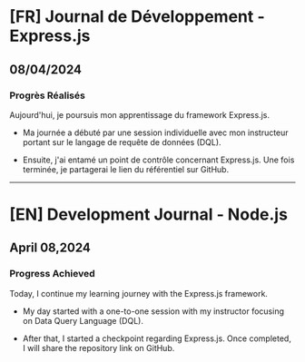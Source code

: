 # [FR] Journal de Développement - Express.js

## 08/04/2024

### Progrès Réalisés

Aujourd'hui, je poursuis mon apprentissage du framework Express.js.

- Ma journée a débuté par une session individuelle avec mon instructeur portant sur le langage de requête de données (DQL).

- Ensuite, j'ai entamé un point de contrôle concernant Express.js. Une fois terminée, je partagerai le lien du référentiel sur GitHub.

---

# [EN] Development Journal - Node.js

## April 08,2024

### Progress Achieved

Today, I continue my learning journey with the Express.js framework.

- My day started with a one-to-one session with my instructor focusing on Data Query Language (DQL).

- After that, I started a checkpoint regarding Express.js. Once completed, I will share the repository link on GitHub.
